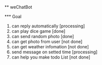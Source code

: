 ** weChatBot

*** Goal
1. can reply automatically [processing]
2. can play dice game [done]
3. can send random photo [done]
4. can get photo from user [not done]
5. can get weather infomation [not done]
6. send message on setted time [processing]
7. can help you make todo List [not done]
